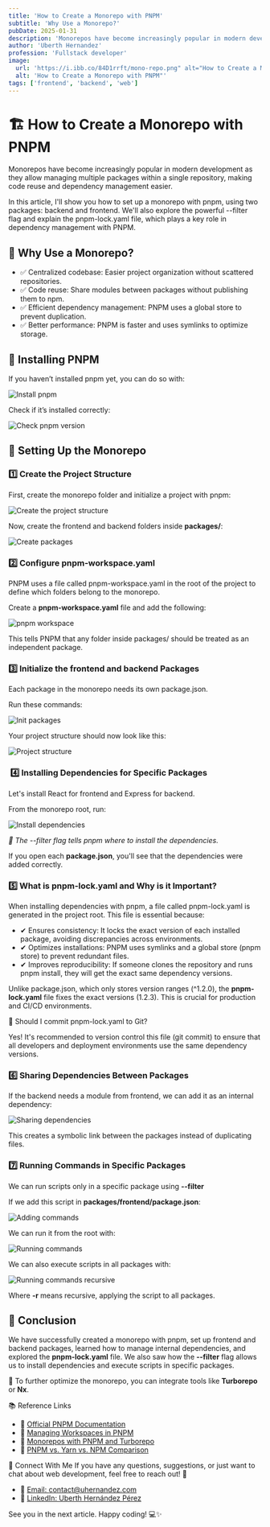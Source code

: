 ```yaml
---
title: 'How to Create a Monorepo with PNPM'
subtitle: 'Why Use a Monorepo?'
pubDate: 2025-01-31
description: 'Monorepos have become increasingly popular in modern development as they allow managing multiple packages within a single repository, making code reuse and dependency management easier.'
author: 'Uberth Hernandez'
profession: 'Fullstack developer'
image:
  url: 'https://i.ibb.co/84D1rrft/mono-repo.png" alt="How to Create a Monorepo with PNPM'
  alt: 'How to Create a Monorepo with PNPM"'
tags: ['frontend', 'backend', 'web']
---
```


# 🏗️ How to Create a Monorepo with PNPM

Monorepos have become increasingly popular in modern development as they allow managing multiple packages within a single repository, making code reuse and dependency management easier.

In this article, I'll show you how to set up a monorepo with pnpm, using two packages: backend and frontend. We'll also explore the powerful --filter flag and explain the pnpm-lock.yaml file, which plays a key role in dependency management with PNPM.

## 🚀 Why Use a Monorepo?

- ✅ Centralized codebase: Easier project organization without scattered repositories.
- ✅ Code reuse: Share modules between packages without publishing them to npm.
- ✅ Efficient dependency management: PNPM uses a global store to prevent duplication.
- ✅ Better performance: PNPM is faster and uses symlinks to optimize storage.

## 🔧 Installing PNPM

If you haven’t installed pnpm yet, you can do so with:

![Install pnpm](https://i.ibb.co/NdfjhSKZ/install-pnpm.png 'install pnpm')

Check if it’s installed correctly:

![Check pnpm version](https://i.ibb.co/R42HN4nw/pnpm-v.png 'Check pnpm version')

## 📁 Setting Up the Monorepo

### 1️⃣ Create the Project Structure

First, create the monorepo folder and initialize a project with pnpm:

![Create the project structure](https://i.ibb.co/SwdyXN5v/create-monorepo.png 'Create the project structure')

Now, create the frontend and backend folders inside **packages/**:

![Create packages](https://i.ibb.co/ccwqQvZZ/add-ppackages.png 'Create packages')

### 2️⃣ Configure pnpm-workspace.yaml

PNPM uses a file called pnpm-workspace.yaml in the root of the project to define which folders belong to the monorepo.

Create a **pnpm-workspace.yaml** file and add the following:

![pnpm workspace](https://i.ibb.co/xkCC1LV/pnpm-workspace-file.png 'pnpm workspace')

This tells PNPM that any folder inside packages/ should be treated as an independent package.

### 3️⃣ Initialize the frontend and backend Packages

Each package in the monorepo needs its own package.json.

Run these commands:

![Init packages](https://i.ibb.co/JRW9RkHx/init-packages.png 'Init packages')

Your project structure should now look like this:

![Project structure](https://i.ibb.co/4wMzjhSw/project-structure.png 'Project structure')

###  4️⃣ Installing Dependencies for Specific Packages

Let's install React for frontend and Express for backend.

From the monorepo root, run:

![Install dependencies](https://i.ibb.co/gFc6g78m/install-dependencies.png 'Install dependencies')

_📌 The --filter flag tells pnpm where to install the dependencies._

If you open each **package.json**, you'll see that the dependencies were added correctly.

### 5️⃣ What is **pnpm-lock.yaml** and Why is it Important?

When installing dependencies with pnpm, a file called pnpm-lock.yaml is generated in the project root. This file is essential because:

- ✔ Ensures consistency: It locks the exact version of each installed package, avoiding discrepancies across environments.
- ✔ Optimizes installations: PNPM uses symlinks and a global store (pnpm store) to prevent redundant files.
- ✔ Improves reproducibility: If someone clones the repository and runs pnpm install, they will get the exact same dependency versions.

Unlike package.json, which only stores version ranges (^1.2.0), the **pnpm-lock.yaml** file fixes the exact versions (1.2.3). This is crucial for production and CI/CD environments.

📌 Should I commit pnpm-lock.yaml to Git?

Yes! It's recommended to version control this file (git commit) to ensure that all developers and deployment environments use the same dependency versions.

### 6️⃣ Sharing Dependencies Between Packages

If the backend needs a module from frontend, we can add it as an internal dependency:

![Sharing dependencies](https://i.ibb.co/4nSS9Qxw/sharing-dependencies.png 'Sharing dependencies')

This creates a symbolic link between the packages instead of duplicating files.

### 7️⃣ Running Commands in Specific Packages

We can run scripts only in a specific package using **--filter**

If we add this script in **packages/frontend/package.json**:

![Adding commands](https://i.ibb.co/KjqtbWZn/runing-commands.png 'Adding commands')

We can run it from the root with:

![Running commands](https://i.ibb.co/TDRNGX0k/run-commands.png 'Running commands')

We can also execute scripts in all packages with:

![Running commands recursive](https://i.ibb.co/hxMxS3dH/running-commads-recursive.png 'Running commands recursive')

Where **-r** means recursive, applying the script to all packages.

## 🎯 Conclusion

We have successfully created a monorepo with pnpm, set up frontend and backend packages, learned how to manage internal dependencies, and explored the **pnpm-lock.yaml** file. We also saw how the **--filter** flag allows us to install dependencies and execute scripts in specific packages.

📌 To further optimize the monorepo, you can integrate tools like **Turborepo** or **Nx**.

📚 Reference Links

- 🔗 [Official PNPM Documentation](https://pnpm.io/)
- 🔗 [Managing Workspaces in PNPM](https://pnpm.io/workspaces)
- 🔗 [Monorepos with PNPM and Turborepo](https://turbo.build/repo/docs)
- 🔗 [PNPM vs. Yarn vs. NPM Comparison](https://www.syncfusion.com/blogs/post/pnpm-vs-npm-vs-yarn)

📩 Connect With Me
If you have any questions, suggestions, or just want to chat about web development, feel free to reach out! 🚀

- 📧 [Email: contact@uhernandez.com](mailto:contact@uhernandez.com)
- 💼 [LinkedIn: Uberth Hernández Pérez](https://www.linkedin.com/in/uberth-hernandez-perez-31815b146/)

See you in the next article. Happy coding! 💻✨
